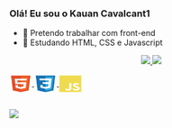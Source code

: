 ### Olá! Eu sou o Kauan Cavalcant1

- 🔭 Pretendo trabalhar com front-end
- 🌱 Estudando HTML, CSS e Javascript

<div align="center">
  <a href="https://github.com/Kauancavalcant1">
  <img height="48em" src="https://github-readme-stats.vercel.app/api?username=Kauancavalcant1&show_icons=true&theme=dark&include_all_commits=true&count_private=true"/>
  <img height="50em" src="https://github-readme-stats.vercel.app/api/top-langs/?username=Kauancavalcant1&layout=compact&langs_count=7&theme=dark"/>
</div>

<div style="display: inline_block"><br>
 <img align="center" alt="Rafa-HTML" height="30" width="40" src="https://raw.githubusercontent.com/devicons/devicon/master/icons/html5/html5-original.svg">
<img align="center" alt="Rafa-CSS" height="30" width="40" src="https://raw.githubusercontent.com/devicons/devicon/master/icons/css3/css3-original.svg">
  <img align="center" alt="Rafa-Js" height="30" width="40" src="https://raw.githubusercontent.com/devicons/devicon/master/icons/javascript/javascript-plain.svg">  
</div>

##

<div> 
<a href="https://www.linkedin.com/in/kauan-albuquerque-277586254/" target="_blank"><img src="https://img.shields.io/badge/-LinkedIn-%230077B5?style=for-the-badge&logo=linkedin&logoColor=white" target="_blank"></a> 
</div>  
